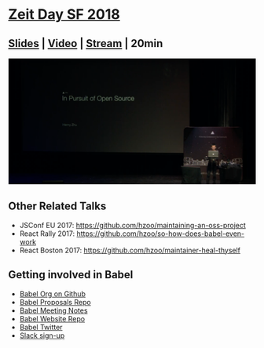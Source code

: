 # [Zeit Day SF 2018](https://zeit.co/day)

## [Slides](http://henryzoo.com/in-pursuit-of-open-source/) | [Video](https://www.youtube.com/watch?v=9sPDcVYX3g8) | [Stream](https://www.youtube.com/watch?v=9sPDcVYX3g8) | 20min

[![](talk.png)](https://www.pscp.tv/zeithq/1BRKjrvoyYZKw?t=36m19s)

## Other Related Talks

- JSConf EU 2017: https://github.com/hzoo/maintaining-an-oss-project
- React Rally 2017: https://github.com/hzoo/so-how-does-babel-even-work
- React Boston 2017: https://github.com/hzoo/maintainer-heal-thyself

## Getting involved in Babel
- [Babel Org on Github](https://github.com/babel)
- [Babel Proposals Repo](https://github.com/babel/proposals)
- [Babel Meeting Notes](https://github.com/babel/notes)
- [Babel Website Repo](https://github.com/babel/website)
- [Babel Twitter](https://twitter.com/babeljs)
- [Slack sign-up](slack.babeljs.io)

